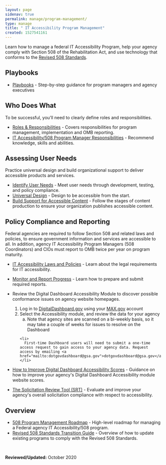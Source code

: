```yaml
---
layout: page
sidenav: true
permalink: manage/program-management/
type: manage
title: " IT Accessibility Program Management"
created: 1527541161
---
```


Learn how to manage a federal IT Accessibility Program, help your agency comply with Section 508 of the Rehabilitation Act, and use technology that conforms to the [Revised 508 Standards][1].

## Playbooks

- [Playbooks][2] - Step-by-step guidance for program managers and agency executives

## Who Does What

To be successful, you’ll need to clearly define roles and responsibilities.

- [Roles & Responsibilities][3] - Covers responsibilities for program management, implementation and OMB reporting.
- [IT Accessibility/508 Program Manager Responsibilities][4] - Recommend knowledge, skills and abilities.

## Assessing User Needs

Practice universal design and build organizational support to deliver accessible products and services.

- [Identify User Needs][5] - Meet user needs through development, testing, and policy compliance.
- [Universal Design][6] - Design to be accessible from the start.
- [Build Support for Accessible Content][7] - Follow the stages of content production to ensure your organization publishes accessible content.

## Policy Compliance and Reporting

Federal agencies are required to follow Section 508 and related laws and policies, to ensure government information and services are accessible to all. In addition, agency IT Accessibility Program Managers (508 Coordinators) and CIOs must report to OMB twice per year on program maturity.

- [IT Accessibility Laws and Policies][8] - Learn about the legal requirements for IT accessibility.
- [Monitor and Report Progress][9] - Learn how to prepare and submit required reports.
- Review the Digital Dashboard Accessibility Module to discover possible conformance issues on agency website homepages.
  <ol >
        <li>
            Log in to <a href="http://DigitalDashboard.gov">DigitalDashboard.gov</a> using your <a href="http://MAX.gov">MAX.gov</a> account
        </li>
        <li>
          Select the Accessibility module, and review the data for your agency 
      <ol style="list-style-type:lower-alpha">
        <li>
            Note that agency sites are scanned on a bi-weekly basis, so it may take a couple of weeks for issues to resolve on the Dashboard
        </li>
      </ol>
      </li>

      <li>
        First-time Dashboard users will need to submit a one-time access request to gain access to your agency data. Request access by emailing <a href="mailto:dotgovdashboard@gsa.gov">dotgovdashboard@gsa.gov</a>.
      </li>
    </ol>

- [How to Improve Digital Dashboard Accessibility Scores][10] - Guidance on how to improve your agency's Digital Dashboard Accessibility module website scores.&nbsp;
- [The Solicitation Review Tool (SRT)][11] - Evaluate and improve your agency's overall solicitation compliance with respect to accessibility.

## Overview

- [508 Program Management Roadmap][12] - High-level roadmap for managing a Federal agency IT Accessibility/508 program.
- [Revised 508 Standards Transition Guide][13] - Overview of how to update existing programs to comply with the Revised 508 Standards.

&nbsp;

**Reviewed/Updated:** October 2020

&nbsp;

[1]: https://www.access-board.gov/guidelines-and-standards/communications-and-it/about-the-ict-refresh/final-rule/text-of-the-standards-and-guidelines
[2]: {{site.baseurl}}/tools/playbooks/
[3]: {{site.baseurl}}/manage/roles
[4]: {{site.baseurl}}/manage/program-manager-responsibilities
[5]: {{site.baseurl}}/manage/identify-user-needs
[6]: {{site.baseurl}}/create/universal-design
[7]: {{site.baseurl}}/manage/support-accessible-content
[8]: {{site.baseurl}}/manage/laws-and-policies
[9]: {{site.baseurl}}/manage/reporting
[10]: {{site.baseurl}}/manage/improve-digital-dashboard-scores
[11]: {{site.baseurl}}/buy/solicitation-review-tool
[12]: {{site.baseurl}}/manage/program-roadmap
[13]: {{site.baseurl}}/manage/laws-and-policies/quick-reference-guide
